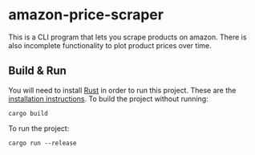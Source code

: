 # amazon-price-scraper
This is a CLI program that lets you scrape products on amazon. There is also incomplete functionality to plot product prices
over time. 

## Build & Run
You will need to install [Rust](https://www.rust-lang.org/) in order to run this project. These are the [installation instructions](https://www.rust-lang.org/learn/get-started).
To build the project without running:
```
cargo build 
```

To run the project:
```
cargo run --release
```
